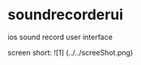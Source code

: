 soundrecorderui
===============

ios sound record user interface

screen short:
![1] (../../screeShot.png)

